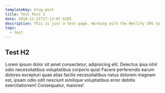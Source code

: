 ```yaml
---
templateKey: blog-post
title: Test Post 1
date: 2018-11-21T17:13:07.610Z
description: This is just a test page. Working with the Netlify CMS to see how things work.
tags:
  - test
---
```

## Test H2

Lorem ipsum dolor sit amet consectetur, adipisicing elit. Delectus ipsa nihil odio necessitatibus voluptatibus corporis quia! Facere perferendis earum dolores excepturi quae alias facilis necessitatibus natus dolorem magnam est, ipsam odio odit nesciunt similique voluptatibus error debitis exercitationem! Consequatur, maiores!
